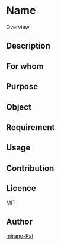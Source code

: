 Name
====

Overview

## Description

## For whom

## Purpose

## Object

## Requirement

## Usage

## Contribution

## Licence

[MIT](https://github.com/mirano-Pat/miyanote)

## Author

[mirano-Pat](https://github.com/mirano-Pat)
